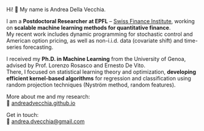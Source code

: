 Hi! 👋  My name is Andrea Della Vecchia.

I am a **Postdoctoral Researcher at EPFL** – [Swiss Finance Institute](https://www.epfl.ch/schools/cdm/college-of-management-of-technology/research/swiss-finance-institute/), working on **scalable machine learning methods for quantitative finance**.  
My recent work includes dynamic programming for stochastic control and American option pricing, as well as non-i.i.d. data (covariate shift) and time-series forecasting.

I received my **Ph.D. in Machine Learning** from the University of Genoa, advised by Prof. Lorenzo Rosasco and Ernesto De Vito.  
There, I focused on statistical learning theory and optimization, **developing efficient kernel-based algorithms** for regression and classification using random projection techniques (Nyström method, random features).

More about me and my research:  
🔗 [andreadvecchia.github.io](https://andreadvecchia.github.io)

Get in touch:  
📧 andrea.dvecchia@gmail.com
